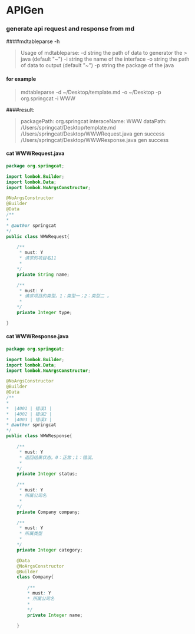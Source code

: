 # APIGen
### generate api request and response from md

####mdtableparse -h
>Usage of mdtableparse:
>  -d string
>    	the path of data to generator the > java (default "~")
>  -i string
>    	the name of the interface
>  -o string
>    	the path of data to output 
> (default "~")
>  -p string
>    	the package of the java

#### for example
> mdtableparse -d ~/Desktop/template.md -o ~/Desktop -p org.springcat -i WWW

####result:
> packagePath: org.springcat
> interaceName: WWW
> dataPath: /Users/springcat/Desktop/template.md
> /Users/springcat/Desktop/WWWRequest.java gen success
> /Users/springcat/Desktop/WWWResponse.java gen success

#### cat WWWRequest.java
```Java
package org.springcat;

import lombok.Builder;
import lombok.Data;
import lombok.NoArgsConstructor;

@NoArgsConstructor
@Builder
@Data
/**
*
* @author springcat
*/
public class WWWRequest{

	/**
	 * must: Y
	 * 请求的项目名11
	 *
	*/
	private String name;

	/**
	 * must: Y
	 * 请求项目的类型。1：类型一；2：类型二 。
	 *
	*/
	private Integer type;

}
```

#### cat WWWResponse.java
```Java
package org.springcat;

import lombok.Builder;
import lombok.Data;
import lombok.NoArgsConstructor;

@NoArgsConstructor
@Builder
@Data
/**
*
*  |4001 | 错误1 |
*  |4002 | 错误2 |
*  |4003 | 错误3 |
* @author springcat
*/
public class WWWResponse{

	/**
	 * must: Y
	 * 返回结果状态。0：正常；1：错误。
	 *
	*/
	private Integer status;

	/**
	 * must: Y
	 * 所属公司名
	 *
	*/
	private Company company;

	/**
	 * must: Y
	 * 所属类型
	 *
	*/
	private Integer category;

    @Data
    @NoArgsConstructor
    @Builder
    class Company{

        /**
        * must: Y
        * 所属公司名
        *
        */
        private Integer name;

    }

```


